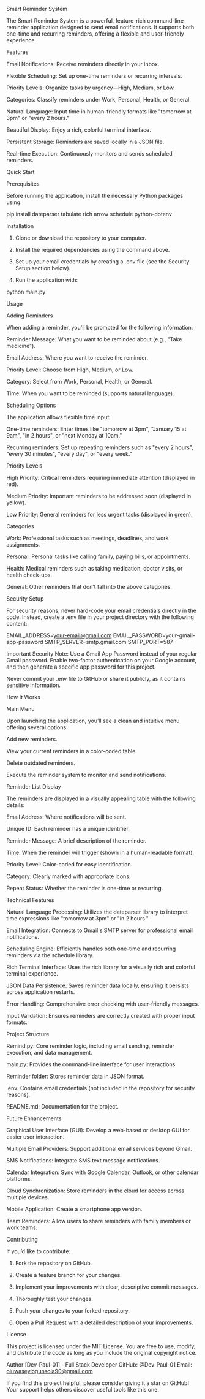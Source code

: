 

Smart Reminder System

The Smart Reminder System is a powerful, feature-rich command-line reminder application designed to send email notifications. It supports both one-time and recurring reminders, offering a flexible and user-friendly experience.

Features

Email Notifications: Receive reminders directly in your inbox.

Flexible Scheduling: Set up one-time reminders or recurring intervals.

Priority Levels: Organize tasks by urgency—High, Medium, or Low.

Categories: Classify reminders under Work, Personal, Health, or General.

Natural Language: Input time in human-friendly formats like "tomorrow at 3pm" or "every 2 hours."

Beautiful Display: Enjoy a rich, colorful terminal interface.

Persistent Storage: Reminders are saved locally in a JSON file.

Real-time Execution: Continuously monitors and sends scheduled reminders.


Quick Start

Prerequisites

Before running the application, install the necessary Python packages using:

pip install dateparser tabulate rich arrow schedule python-dotenv

Installation

1. Clone or download the repository to your computer.


2. Install the required dependencies using the command above.


3. Set up your email credentials by creating a .env file (see the Security Setup section below).


4. Run the application with:



python main.py

Usage

Adding Reminders

When adding a reminder, you'll be prompted for the following information:

Reminder Message: What you want to be reminded about (e.g., "Take medicine").

Email Address: Where you want to receive the reminder.

Priority Level: Choose from High, Medium, or Low.

Category: Select from Work, Personal, Health, or General.

Time: When you want to be reminded (supports natural language).


Scheduling Options

The application allows flexible time input:

One-time reminders: Enter times like "tomorrow at 3pm", "January 15 at 9am", "in 2 hours", or "next Monday at 10am."

Recurring reminders: Set up repeating reminders such as "every 2 hours", "every 30 minutes", "every day", or "every week."


Priority Levels

High Priority: Critical reminders requiring immediate attention (displayed in red).

Medium Priority: Important reminders to be addressed soon (displayed in yellow).

Low Priority: General reminders for less urgent tasks (displayed in green).


Categories

Work: Professional tasks such as meetings, deadlines, and work assignments.

Personal: Personal tasks like calling family, paying bills, or appointments.

Health: Medical reminders such as taking medication, doctor visits, or health check-ups.

General: Other reminders that don’t fall into the above categories.


Security Setup

For security reasons, never hard-code your email credentials directly in the code. Instead, create a .env file in your project directory with the following content:

EMAIL_ADDRESS=your-email@gmail.com
EMAIL_PASSWORD=your-gmail-app-password
SMTP_SERVER=smtp.gmail.com
SMTP_PORT=587

Important Security Note: Use a Gmail App Password instead of your regular Gmail password. Enable two-factor authentication on your Google account, and then generate a specific app password for this project.

Never commit your .env file to GitHub or share it publicly, as it contains sensitive information.

How It Works

Main Menu

Upon launching the application, you’ll see a clean and intuitive menu offering several options:

Add new reminders.

View your current reminders in a color-coded table.

Delete outdated reminders.

Execute the reminder system to monitor and send notifications.


Reminder List Display

The reminders are displayed in a visually appealing table with the following details:

Email Address: Where notifications will be sent.

Unique ID: Each reminder has a unique identifier.

Reminder Message: A brief description of the reminder.

Time: When the reminder will trigger (shown in a human-readable format).

Priority Level: Color-coded for easy identification.

Category: Clearly marked with appropriate icons.

Repeat Status: Whether the reminder is one-time or recurring.


Technical Features

Natural Language Processing: Utilizes the dateparser library to interpret time expressions like "tomorrow at 3pm" or "in 2 hours."

Email Integration: Connects to Gmail's SMTP server for professional email notifications.

Scheduling Engine: Efficiently handles both one-time and recurring reminders via the schedule library.

Rich Terminal Interface: Uses the rich library for a visually rich and colorful terminal experience.

JSON Data Persistence: Saves reminder data locally, ensuring it persists across application restarts.

Error Handling: Comprehensive error checking with user-friendly messages.

Input Validation: Ensures reminders are correctly created with proper input formats.


Project Structure

Remind.py: Core reminder logic, including email sending, reminder execution, and data management.

main.py: Provides the command-line interface for user interactions.

Reminder folder: Stores reminder data in JSON format.

.env: Contains email credentials (not included in the repository for security reasons).

README.md: Documentation for the project.


Future Enhancements

Graphical User Interface (GUI): Develop a web-based or desktop GUI for easier user interaction.

Multiple Email Providers: Support additional email services beyond Gmail.

SMS Notifications: Integrate SMS text message notifications.

Calendar Integration: Sync with Google Calendar, Outlook, or other calendar platforms.

Cloud Synchronization: Store reminders in the cloud for access across multiple devices.

Mobile Application: Create a smartphone app version.

Team Reminders: Allow users to share reminders with family members or work teams.


Contributing

If you’d like to contribute:

1. Fork the repository on GitHub.


2. Create a feature branch for your changes.


3. Implement your improvements with clear, descriptive commit messages.


4. Thoroughly test your changes.


5. Push your changes to your forked repository.


6. Open a Pull Request with a detailed description of your improvements.



License

This project is licensed under the MIT License. You are free to use, modify, and distribute the code as long as you include the original copyright notice.



Author
[Dev-Paul-01] - Full Stack Developer
GitHub: @Dev-Paul-01
Email: oluwaseyiogunsola90@gmail.com

If you find this project helpful, please consider giving it a star on GitHub! Your support helps others discover useful tools like this one.




